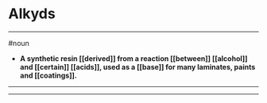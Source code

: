 # Alkyds
---
#noun
- **A synthetic resin [[derived]] from a reaction [[between]] [[alcohol]] and [[certain]] [[acids]], used as a [[base]] for many laminates, paints and [[coatings]].**
---
---
